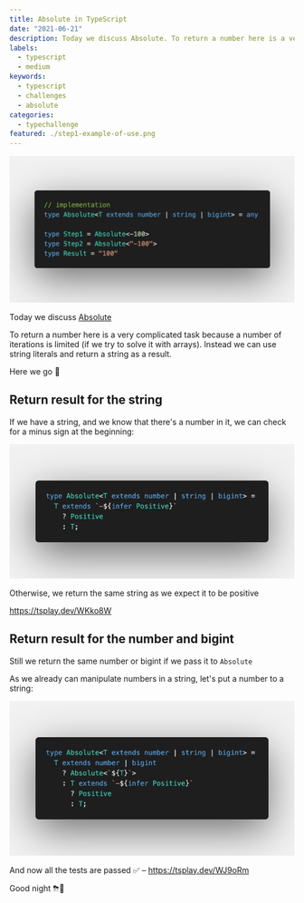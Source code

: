```yaml
---
title: Absolute in TypeScript
date: "2021-06-21"
description: Today we discuss Absolute. To return a number here is a very complicated task because a number of iterations is limited (if we try to solve it with arrays). Instead we can use string literals and return a string as a result.
labels:
  - typescript
  - medium
keywords:
  - typescript
  - challenges
  - absolute
categories:
  - typechallenge
featured: ./step1-example-of-use.png
---
```


![Example of Absolute use](./step1-example-of-use.png)

Today we discuss [Absolute](https://github.com/type-challenges/type-challenges/blob/master/questions/529-medium-absolute/README.md)

To return a number here is a very complicated task because a number of iterations is limited (if we try to solve it with arrays). Instead we can use string literals and return a string as a result.

Here we go 🚀

## Return result for the string

If we have a string, and we know that there's a number in it, we can check for a minus sign at the beginning:

![Positive in case we have negative](./step2-return-result-for-string.png)

Otherwise, we return the same string as we expect it to be positive

https://tsplay.dev/WKko8W

## Return result for the number and bigint

Still we return the same number or bigint if we pass it to `Absolute`

As we already can manipulate numbers in a string, let's put a number to a string:

![Put number and bigint into a string](./step3-return-result-for-number-and-bigint.png)

And now all the tests are passed ✅ – https://tsplay.dev/WJ9oRm

Good night ⛈🌙
